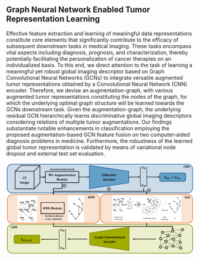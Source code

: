 ## Graph Neural Network Enabled Tumor Representation Learning
Effective feature extraction and learning of meaningful data representations constitute core elements that significantly contribute to the efficacy of subsequent downstream tasks in medical imaging. These tasks encompass vital aspects including diagnosis, prognosis, and characterization, thereby potentially facilitating the personalization of cancer therapies on an individualized basis. To this end, we direct attention to the task of learning a meaningful yet robust global imaging descriptor based on Graph Convolutional Neural Networks (GCNs) to integrate versatile augmented tumor representations obtained by a Convolutional Neural Network (CNN) encoder. Therefore, we devise an augmentation-graph, with various augmented tumor representations constituting the nodes of the graph, for which the underlying optimal graph structure will be learned towards the GCNs downstream task. Given the augmentation-graph, the underlying residual GCN hierarchically learns discriminative global imaging descriptors considering relations of multiple tumor augmentations. Our findings substantiate notable enhancements in classification employing the proposed augmentation-based GCN feature fusion on two computer-aided diagnosis problems in medicine. Furthermore, the robustness of the learned global tumor representation is validated by means of variational node dropout and external test set evaluation.

<p align="center">
  <img src="./figures/network_architecture.png" width="800"/>
</p>
